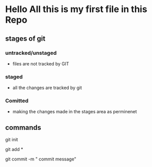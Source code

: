 # Hello All this is my first file in this Repo

## stages of git

### untracked/unstaged
  - files are not tracked by GIT

### staged
  - all the changes are tracked by git

### Comitted
  - making the changes made in the stages area as perminenet

## commands
 
  git init

  git add *

  git commit -m " commit message"
